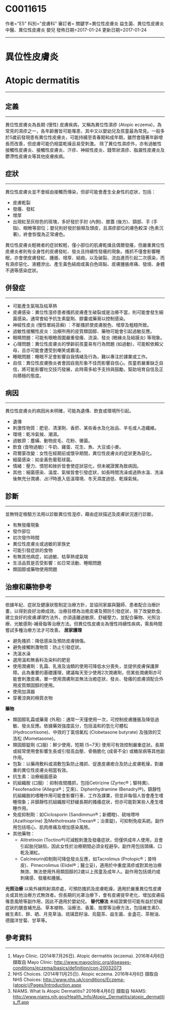 # C0011615
作者="E5"
科別="皮膚科"
審訂者=
關鍵字=異位性皮膚炎 益生菌、異位性皮膚炎 中醫、異位性皮膚炎 嬰兒
發佈日期=2017-01-24
更新日期=2017-01-24

----------
# 異位性皮膚炎
# Atopic dermatitis
----------
## 定義
----------

異位性皮膚炎為長期 (慢性) 皮膚疾病，又稱為異位性濕疹 (Atopic eczema)，為常見的濕疹之一，各年齡層皆可能罹患，其中又以嬰幼兒及孩童最為常見。一般多於5歲前發現患有異位性皮膚炎，可能持續至青春期和成年期，雖然會隨著年齡增長而改善，但皮膚可能仍相當乾燥且易受刺激。
除了異位性濕疹外，亦有過敏性接觸性皮膚炎、接觸性皮膚炎、汗疹、神經性皮炎、錢幣狀濕疹、脂漏性皮膚炎及鬱滯性皮膚炎等其他皮膚疾病。

## 症狀
----------

異位性皮膚炎並不會經由接觸而傳染，但卻可能會產生全身性的症狀，包括：

- 皮膚乾裂
- 發癢、發紅
- 增厚
- 出現紅至灰棕色的斑塊，多好發於手肘 (內側)、膝蓋 (後方)、頸部、手 (手指)、眼瞼等部位；嬰兒則好發於臉頰及頭皮，且濕疹部位的膚色較深 (色素沉著)，終會恢復為正常膚色。

異位性皮膚炎輕微者的症狀較輕，僅小部位的肌膚乾燥且偶爾發癢，但嚴重異位性皮膚炎者則有全身性的皮膚發紅、發炎且持續性發癢的現象。搔抓不僅會影響睡眠，亦會使皮膚發紅、腫脹、增厚、結痂，以及破裂、流血進而引起二次感染，而有濕疹惡化、液體滲出、產生黃色結痂或黃白色斑點、皮膚腫脹疼痛、發燒、身體不適等感染症狀。

## 併發症
----------
- 可能產生氣喘及枯草熱
- 皮膚感染：異位性溼疹患者搔抓皮膚產生破裂或是治療不當，則可能會發生細菌感染。通常會給予抗生素錠劑、膠囊或藥膏以控制感染。
- 神經性皮炎 (慢性單純苔癬) ：不斷搔抓使皮膚脫色、增厚及粗糙所致。
- 過敏性接觸性皮炎：治療所用的皮質類固醇、藥物可能會引起過敏反應。
- 眼睛問題：可能有眼瞼周圍嚴重發癢、流淚、發炎 (瞼緣炎及結膜炎) 等現象。
- 心理問題：異位性皮膚炎的學齡前孩童易有行為問題 (如過動)，可能較依賴父母，且亦可能會遭受到嘲笑或霸凌。
- 睡眠問題：睡眠不足會影響自我情緒及行為，難以專注於課業或工作。
- 自信：異位性皮膚換炎者會因自我形象不佳而影響自信心。孩童若嚴重缺乏自信，將可能影響社交技巧發展，此時需多給予支持與鼓勵，幫助培育自信及正向積極的態度。
## 病因
----------

異位性皮膚炎的病因尚未明確，可能為遺傳、飲食或環境所引起。

- 遺傳
- 刺激性物質：肥皂、清潔劑、香菸、某些香水及化妝品、羊毛或人造纖維。
- 環境：乾冷氣候、潮濕。
- 過敏原：塵蟎、動物皮毛、花粉、黴菌。
- 飲食 (食物過敏)：牛奶、雞蛋、花生、魚、大豆或小麥。
- 荷爾蒙改變：女性在經期前或懷孕期間，異位性皮膚炎的症狀更為惡化。
- 細菌感染：如金黃色葡萄球菌。
- 情緒：壓力、憤怒和挫折皆會使症狀惡化，但未被證實為致病因。
- 其他：細菌感染、溫度、氣候皆會引發症狀，如長時間洗澡或過熱水溫、洗澡後無充分潤膚、*出汗*時進入低溫環境、冬天濕度過低、乾燥氣候。
## 診斷
----------

並無特定檢驗方法用以診斷異位性溼疹，藉由症狀描述及皮膚狀況進行診斷。

- 有無發癢現象
- 發作部位
- 初次發作時間
- 異位性皮膚炎或過敏的家族史
- 可能引發症狀的食物
- 有無其他病症，如過敏、枯草熱或氣喘
- 生活品質是否受影響：如日常活動、睡眠問題
- 類固醇或藥物使用問題
## 治療和藥物參考
----------

依據年紀、症狀及健康狀態制定治療方針，並協同家屬與醫師、患者配合治療計畫，以得到良好治療成效。治療目標為治癒皮膚及預防引發症狀，除了改變飲食、建立良好的皮膚*護理*方法外，亦須遠離過敏原、舒緩壓力，並配合藥物、光照治療、光敏感劑-補骨脂等治療方法。但異位性皮膚炎為慢性持續性疾病，需長時間嘗試多種治療方法才可改善。
**居家護理**

- 避免搔抓：降低感染及預防皮膚損傷。
- 避免接觸刺激物質：防止引發症狀。
- 洗溫水澡
- 選用溫和無香料及染料的肥皂
- 使用潤膚劑：乳霜、乳液及油類的使用可降低水分喪失，並提供皮膚保護屏障。此為重要的基礎護理，建議每天至少使用2次潤膚劑，但某些潤膚劑亦可能會刺激皮膚。單一使用潤膚劑並無法治癒症狀，發炎、發癢的皮膚須配合外用皮質類固醇的使用。
- 使用加濕器
- 穿著涼爽的棉質衣物

**藥物**

- 類固醇乳霜或藥膏 (外用)：通常一天僅使用一次，可控制皮膚腫脹及降低過敏、發炎反應。依據藥效強度區分，包括溫和的氫化可體松 (Hydrocortisone)、中效的丁氯倍氟松 (Clobetasone butyrate) 及強效的艾洛松 (Mometasone)。
- 類固醇錠劑 (口服)：鮮少使用，短期 (5~7天) 使用可有效控制嚴重症狀。長期或經常使用會影響生長或引發高血壓、骨骼脆化 (成骨不全) 或糖尿病等其他副作用。
- 包紮：以藥用敷料或濕敷包紮防止搔抓、促進皮膚癒合及防止皮膚乾燥，對嚴重的異位性皮膚炎相當有效。
-  抗生素：治療細菌感染
- 抗組織胺 (口服) ：抑制夜間搔抓，包括Cetirizine (Zyrtec®；驅特異)、Fexofenadine (Allegra®；艾來)、Diphenhydramine (Benadryl®)。鎮靜性抗組織胺的嗜睡作用可能會影響行車、工作及課業，但並非每個人皆會產生嗜睡現象；非鎮靜性抗組織胺可舒緩長期的搔癢症狀，但亦可能對某些人產生嗜睡作用。
- 免疫抑制劑：如Ciclosporin (Sandimmun®；新體睦)、硫唑嘌呤 (Azathioprine) 及Methotrexate (Trexan®；治善錠)，可抑制免疫系統。副作用包括噁心、肌肉疼痛及增加感染風險。
- 其他藥物：
  - Alitretinoin (Toctino®)可減輕刺激及發癢症狀，但僅供成年人使用，且會引起胎兒缺陷，因此女性於治療期間必須全程避孕。副作用包括頭痛、口乾及潮紅。
  - Calcineurin抑制劑可降低發炎反應，如Tacrolimus (Protopic®；普特皮)、Pimecrolimus (Elidel®；醫立妥)，適用於中重度濕疹或對其他治療無效、無法使用外用類固醇的2歲以上孩童及成年人。副作用包括燒灼或刺痛感、發癢和腫脹。

**光照治療**
以紫外線照射濕疹處，可預防搔抓及皮膚乾燥，適用於嚴重異位性皮膚炎或其他治療方式無效者。但長期的光罩治療下，會有皮膚提早老化、增加皮膚癌罹患風險等副作用，因此不適用於嬰幼兒。
**替代療法**
未經證實但可能有益於舒緩症狀的膳食補充品、草本植物、浴療法、香薰、按摩等治療方法，包括維生素D、維生素E、鋅、硒、月見草油、琉璃苣籽油、烏龍茶、益生菌、金盞花、茶樹油、德國洋甘菊、甘草等。

##  參考資料
----------
1. Mayo Clinic. (2014年7月26日). Atopic dermatitis (eczema). 2016年4月6日 擷取自 Mayo Clinic: 
  http://www.mayoclinic.org/diseases-conditions/eczema/basics/definition/con-20032073
2. NHS Choices. (2014年11月25日). Atopic eczema. 2016年4月6日 擷取自 NHS Choices: 
  http://www.nhs.uk/conditions/Eczema-(atopic)/Pages/Introduction.aspx
3. NIAMS. What Is Atopic Dermatitis? 2016年4月6日 擷取自 NIAMS: 
  http://www.niams.nih.gov/Health_Info/Atopic_Dermatitis/atopic_dermatitis_ff.asp

